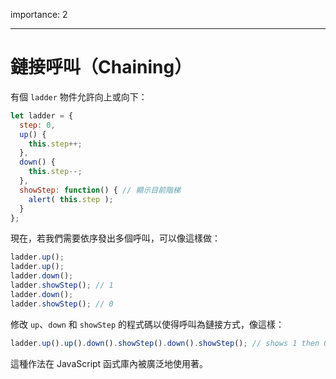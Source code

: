 importance: 2

---

# 鏈接呼叫（Chaining）

有個 `ladder` 物件允許向上或向下：

```js
let ladder = {
  step: 0,
  up() { 
    this.step++;
  },
  down() { 
    this.step--;
  },
  showStep: function() { // 顯示目前階梯
    alert( this.step );
  }
};
```

現在，若我們需要依序發出多個呼叫，可以像這樣做：

```js
ladder.up();
ladder.up();
ladder.down();
ladder.showStep(); // 1
ladder.down();
ladder.showStep(); // 0
```

修改 `up`、`down` 和 `showStep` 的程式碼以使得呼叫為鏈接方式，像這樣：

```js
ladder.up().up().down().showStep().down().showStep(); // shows 1 then 0
```

這種作法在 JavaScript 函式庫內被廣泛地使用著。

